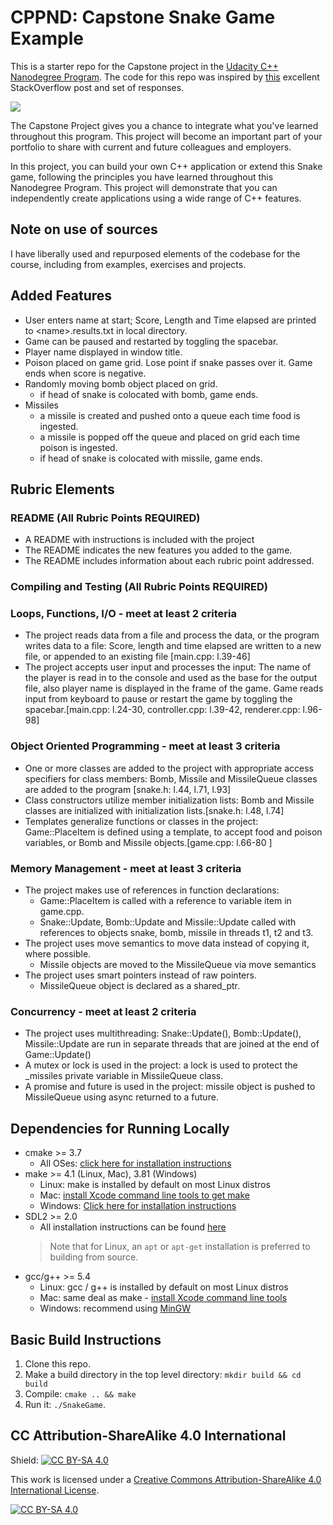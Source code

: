 # CPPND: Capstone Snake Game Example

This is a starter repo for the Capstone project in the [Udacity C++ Nanodegree Program](https://www.udacity.com/course/c-plus-plus-nanodegree--nd213). The code for this repo was inspired by [this](https://codereview.stackexchange.com/questions/212296/snake-game-in-c-with-sdl) excellent StackOverflow post and set of responses.

<img src="snake_game.gif"/>

The Capstone Project gives you a chance to integrate what you've learned throughout this program. This project will become an important part of your portfolio to share with current and future colleagues and employers.

In this project, you can build your own C++ application or extend this Snake game, following the principles you have learned throughout this Nanodegree Program. This project will demonstrate that you can independently create applications using a wide range of C++ features.

## Note on use of sources
I have liberally used and repurposed elements of the codebase for the course, including from examples, exercises and projects.
## Added Features
* User enters name at start; Score, Length and Time elapsed are printed to \<name\>.results.txt in local directory.
* Game can be paused and restarted by toggling the spacebar.
* Player name displayed in window title.
* Poison placed on game grid. Lose point if snake passes over it. Game ends when score is negative.
* Randomly moving bomb object placed on grid.
  * if head of snake is colocated with bomb, game ends.
* Missiles 
  * a missile is created and pushed onto a queue each time food is ingested. 
  * a missile is popped off the queue and placed on grid each time poison is ingested. 
  * if head of snake is colocated with missile, game ends.

## Rubric Elements

### README (All Rubric Points REQUIRED)

* A README with instructions is included with the project
* The README indicates the new features you added to the game.
* The README includes information about each rubric point addressed.



### Compiling and Testing (All Rubric Points REQUIRED)

### Loops, Functions, I/O - meet at least 2 criteria

* The project reads data from a file and process the data, or the program writes data to a file:
  Score, length and time elapsed are written to a new file, or appended to an existing file
  [main.cpp: l.39-46]
* The project accepts user input and processes the input:
  The name of the player is read in to the console and used as the base for the output file, also player
  name is displayed in the frame of the game. Game reads input from keyboard to pause or restart the game 
  by toggling the spacebar.[main.cpp: l.24-30, controller.cpp: l.39-42, renderer.cpp: l.96-98]

### Object Oriented Programming - meet at least 3 criteria
* One or more classes are added to the project with appropriate access specifiers for class members:
Bomb, Missile and MissileQueue classes are added to the program
[snake.h: l.44, l.71, l.93]
* Class constructors utilize member initialization lists: Bomb and Missile classes are initialized with 
initialization lists.[snake.h: l.48, l.74]
* Templates generalize functions or classes in the project: Game::PlaceItem is defined using a template, to
  accept food and poison variables, or Bomb and Missile objects.[game.cpp: l.66-80 ]

### Memory Management - meet at least 3 criteria
* The project makes use of references in function declarations: 
  * Game::PlaceItem is called with a reference to variable item in game.cpp. 
  * Snake::Update, Bomb::Update and Missile::Update called with references to objects snake, bomb, missile 
in threads t1, t2 and t3.
* The project uses move semantics to move data instead of copying it, where possible.
  * Missile objects are moved to the MissileQueue via move semantics
* The project uses smart pointers instead of raw pointers.
  * MissileQueue object is declared as a shared\_ptr.

### Concurrency - meet at least 2 criteria
* The project uses multithreading: Snake::Update(), Bomb::Update(), Missile::Update are  run in separate 
threads that are joined at the end of Game::Update()
* A mutex or lock is used in the project: a lock is used to protect the \_missiles private variable in MissileQueue class.
* A promise and future is used in the project: missile object is pushed to MissileQueue using async returned to a future.

## Dependencies for Running Locally
* cmake >= 3.7
  * All OSes: [click here for installation instructions](https://cmake.org/install/)
* make >= 4.1 (Linux, Mac), 3.81 (Windows)
  * Linux: make is installed by default on most Linux distros
  * Mac: [install Xcode command line tools to get make](https://developer.apple.com/xcode/features/)
  * Windows: [Click here for installation instructions](http://gnuwin32.sourceforge.net/packages/make.htm)
* SDL2 >= 2.0
  * All installation instructions can be found [here](https://wiki.libsdl.org/Installation)
  >Note that for Linux, an `apt` or `apt-get` installation is preferred to building from source. 
* gcc/g++ >= 5.4
  * Linux: gcc / g++ is installed by default on most Linux distros
  * Mac: same deal as make - [install Xcode command line tools](https://developer.apple.com/xcode/features/)
  * Windows: recommend using [MinGW](http://www.mingw.org/)

## Basic Build Instructions

1. Clone this repo.
2. Make a build directory in the top level directory: `mkdir build && cd build`
3. Compile: `cmake .. && make`
4. Run it: `./SnakeGame`.


## CC Attribution-ShareAlike 4.0 International


Shield: [![CC BY-SA 4.0][cc-by-sa-shield]][cc-by-sa]

This work is licensed under a
[Creative Commons Attribution-ShareAlike 4.0 International License][cc-by-sa].

[![CC BY-SA 4.0][cc-by-sa-image]][cc-by-sa]

[cc-by-sa]: http://creativecommons.org/licenses/by-sa/4.0/
[cc-by-sa-image]: https://licensebuttons.net/l/by-sa/4.0/88x31.png
[cc-by-sa-shield]: https://img.shields.io/badge/License-CC%20BY--SA%204.0-lightgrey.svg

